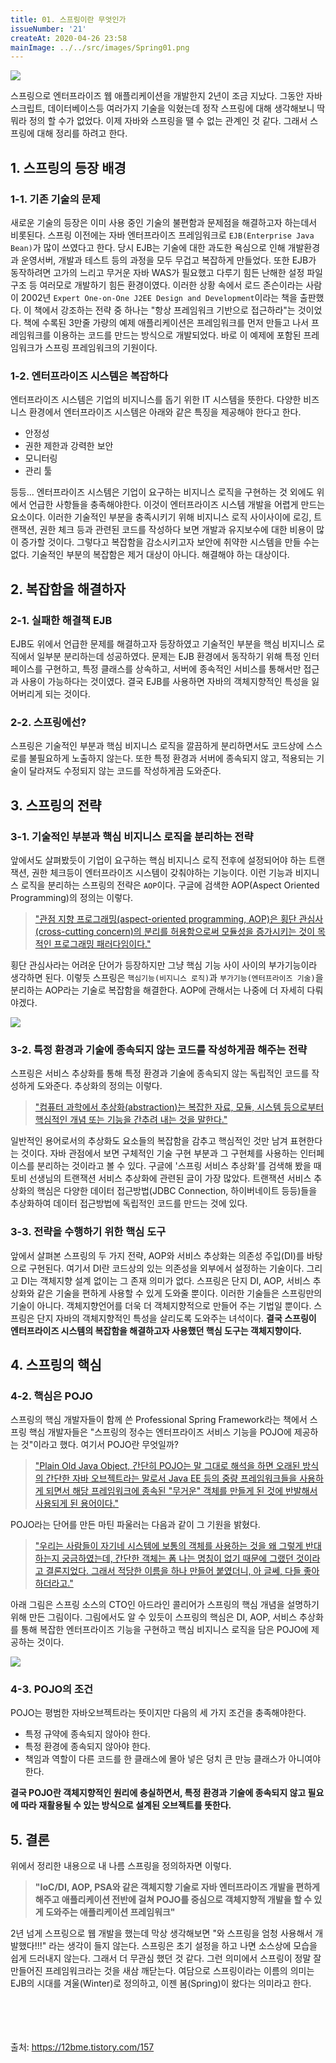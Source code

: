 ```yaml
---
title: 01. 스프링이란 무엇인가
issueNumber: '21'
createAt: 2020-04-26 23:58
mainImage: ../../src/images/Spring01.png
---
```


<img src="../../src/images/Spring01.png" ></img>

스프링으로 엔터프라이즈 웹 애플리케이션을 개발한지 2년이 조금 지났다. 그동안 자바스크립트, 데이터베이스등 여러가지 기술을 익혔는데 정작 스프링에 대해 생각해보니 딱 뭐라 정의 할 수가 없었다. 이제 자바와 스프링을 땔 수 없는 관계인 것 같다. 그래서 스프링에 대해 정리를 하려고 한다.

## 1. 스프링의 등장 배경

### 1-1. 기존 기술의 문제

새로운 기술의 등장은 이미 사용 중인 기술의 불편함과 문제점을 해결하고자 하는데서 비롯된다. 스프링 이전에는 자바 엔터프라이즈 프레임워크로 `EJB(Enterprise Java Bean)`가 많이 쓰였다고 한다. 당시 EJB는 기술에 대한 과도한 욕심으로 인해 개발환경과 운영서버, 개발과 테스트 등의 과정을 모두 무겁고 복잡하게 만들었다. 또한 EJB가 동작하려면 고가의 느리고 무거운 자바 WAS가 필요했고 다루기 힘든 난해한 설정 파일 구조 등 여러모로 개발하기 힘든 환경이였다. 이러한 상황 속에서 로드 존슨이라는 사람이 2002년 `Expert One-on-One J2EE Design and Development`이라는 책을 출판했다. 이 책에서 강조하는 전략 중 하나는 "항상 프레임워크 기반으로 접근하라"는 것이었다. 책에 수록된 3만줄 가량의 예제 애플리케이션은 프레임워크를 먼저 만들고 나서 프레임워크를 이용하는 코드를 만드는 방식으로 개발되었다. 바로 이 예제에 포함된 프레임워크가 스프링 프레임워크의 기원이다.

### 1-2. 엔터프라이즈 시스템은 복잡하다

엔터프라이즈 시스템은 기업의 비지니스를 돕기 위한 IT 시스템을 뜻한다. 다양한 비즈니스 환경에서 엔터프라이즈 시스템은 아래와 같은 특징을 제공해야 한다고 한다.

- 안정성
- 권한 제한과 강력한 보안
- 모니터링
- 관리 툴

등등... 엔터프라이즈 시스템은 기업이 요구하는 비지니스 로직을 구현하는 것 외에도 위에서 언급한 사항들을 충족해야한다. 이것이 엔터프라이즈 시스템 개발을 어렵게 만드는 요소이다. 이러한 기술적인 부분을 충족시키기 위해 비지니스 로직 사이사이에 로깅, 트랜잭션, 권한 체크 등과 관련된 코드를 작성하다 보면 개발과 유지보수에 대한 비용이 많이 증가할 것이다. 그렇다고 복잡함을 감소시키고자 보안에 취약한 시스템을 만들 수는 없다. 기술적인 부분의 복잡함은 제거 대상이 아니다. 해결해야 하는 대상이다.

## 2. 복잡함을 해결하자

### 2-1. 실패한 해결책 EJB

EJB도 위에서 언급한 문제를 해결하고자 등장하였고 기술적인 부분을 핵심 비지니스 로직에서 일부분 분리하는데 성공하였다. 문제는 EJB 환경에서 동작하기 위해 특정 인터페이스를 구현하고, 특정 클래스를 상속하고, 서버에 종속적인 서비스를 통해서만 접근과 사용이 가능하다는 것이였다. 결국 EJB를 사용하면 자바의 객체지향적인 특성을 잃어버리게 되는 것이다.

### 2-2. 스프링에선?

스프링은 기술적인 부분과 핵심 비지니스 로직을 깔끔하게 분리하면서도 코드상에 스스로를 불필요하게 노출하지 않는다. 또한 특정 환경과 서버에 종속되지 않고, 적용되는 기술이 달라져도 수정되지 않는 코드를 작성하게끔 도와준다.

## 3. 스프링의 전략

### 3-1. 기술적인 부분과 핵심 비지니스 로직을 분리하는 전략

앞에서도 살펴봤듯이 기업이 요구하는 핵심 비지니스 로직 전후에 설정되어야 하는 트랜잭션, 권한 체크등이 엔터프라이즈 시스템이 갖춰야하는 기능이다. 이런 기능과 비지니스 로직을 분리하는 스프링의 전략은 `AOP`이다. 구글에 검색한 AOP(Aspect Oriented Programming)의 정의는 이렇다.

> ["관점 지향 프로그래밍(aspect-oriented programming, AOP)은 횡단 관심사(cross-cutting concern)의 분리를 허용함으로써 모듈성을 증가시키는 것이 목적인 프로그래밍 패러다임이다." ](https://ko.wikipedia.org/wiki/%EA%B4%80%EC%A0%90_%EC%A7%80%ED%96%A5_%ED%94%84%EB%A1%9C%EA%B7%B8%EB%9E%98%EB%B0%8D)

횡단 관심사라는 어려운 단어가 등장하지만 그냥 핵심 기능 사이 사이의 부가기능이라 생각하면 된다. 이렇듯 스프링은 `핵심기능(비지니스 로직)`과 `부가기능(엔터프라이즈 기술)`을 분리하는 AOP라는 기술로 복잡함을 해결한다. AOP에 관해서는 나중에 더 자세히 다뤄야겠다.

<img src="../../src/images/Spring01-01.png" ></img>
<br/>

### 3-2. 특정 환경과 기술에 종속되지 않는 코드를 작성하게끔 해주는 전략

스프링은 서비스 추상화를 통해 특정 환경과 기술에 종속되지 않는 독립적인 코드를 작성하게 도와준다. 추상화의 정의는 이렇다.

> ["컴퓨터 과학에서 추상화(abstraction)는 복잡한 자료, 모듈, 시스템 등으로부터 핵심적인 개념 또는 기능을 간추려 내는 것을 말한다."](<https://ko.wikipedia.org/wiki/%EC%B6%94%EC%83%81%ED%99%94_(%EC%BB%B4%ED%93%A8%ED%84%B0_%EA%B3%BC%ED%95%99)>)

일반적인 용어로서의 추상화도 요소들의 복잡함을 감추고 핵심적인 것만 남겨 표현한다는 것이다. 자바 관점에서 보면 구체적인 기술 구현 부분과 그 구현체를 사용하는 인터페이스를 분리하는 것이라고 볼 수 있다. 구글에 '스프링 서비스 추상화'를 검색해 봤을 때 토비 선생님의 트랜잭션 서비스 추상화에 관련된 글이 가장 많았다. 트랜잭션 서비스 추상화의 핵심은 다양한 데이터 접근방법(JDBC Connection, 하이버네이트 등등)들을 추상화하여 데이터 접근방법에 독립적인 코드를 만드는 것에 있다.

### 3-3. 전략을 수행하기 위한 핵심 도구

앞에서 살펴본 스프링의 두 가지 전략, AOP와 서비스 추상화는 의존성 주입(DI)를 바탕으로 구현된다. 여기서 DI란 코드상의 있는 의존성을 외부에서 설정하는 기술이다.
그리고 DI는 객체지향 설계 없이는 그 존재 의미가 없다. 스프링은 단지 DI, AOP, 서비스 추상화와 같은 기술을 편하게 사용할 수 있게 도와줄 뿐이다. 이러한 기술들은 스프링만의 기술이 아니다. 객체지향언어를 더욱 더 객체지향적으로 만들어 주는 기법일 뿐이다. 스프링은 단지 자바의 객체지향적인 특성을 살리도록 도와주는 녀석이다. **결국 스프링이 엔터프라이즈 시스템의 복잡함을 해결하고자 사용했던 핵심 도구는 객체지향이다.**

## 4. 스프링의 핵심

### 4-2. 핵심은 POJO

스프링의 핵심 개발자들이 함께 쓴 Professional Spring Framework라는 책에서 스프링 핵심 개발자들은 "스프링의 정수는 엔터프라이즈 서비스 기능을 POJO에 제공하는 것"이라고 했다. 여기서 POJO란 무엇일까?

> ["Plain Old Java Object, 간단히 POJO는 말 그대로 해석을 하면 오래된 방식의 간단한 자바 오브젝트라는 말로서 Java EE 등의 중량 프레임워크들을 사용하게 되면서 해당 프레임워크에 종속된 "무거운" 객체를 만들게 된 것에 반발해서 사용되게 된 용어이다."](https://ko.wikipedia.org/wiki/Plain_Old_Java_Object)

POJO라는 단어를 만든 마틴 파울러는 다음과 같이 그 기원을 밝혔다.

> ["우리는 사람들이 자기네 시스템에 보통의 객체를 사용하는 것을 왜 그렇게 반대하는지 궁금하였는데, 간단한 객체는 폼 나는 명칭이 없기 때문에 그랬던 것이라고 결론지었다. 그래서 적당한 이름을 하나 만들어 붙였더니, 아 글쎄, 다들 좋아하더라고."](https://ko.wikipedia.org/wiki/Plain_Old_Java_Object)

아래 그림은 스프링 소스의 CTO인 아드라인 콜리어가 스프링의 핵심 개념을 설명하기 위해 만든 그림이다. 그림에서도 알 수 있듯이 스프링의 핵심은 DI, AOP, 서비스 추상화를 통해 복잡한 엔터프라이즈 기능을 구현하고 핵심 비지니스 로직을 담은 POJO에 제공하는 것이다.

<img src="../../src/images/Spring01-02.png" ></img>
<br/>

### 4-3. POJO의 조건

POJO는 평범한 자바오브젝트라는 뜻이지만 다음의 세 가지 조건을 충족해야한다.

- 특정 규약에 종속되지 않아야 한다.
- 특정 환경에 종속되지 않아야 한다.
- 책임과 역할이 다른 코드를 한 클래스에 몰아 넣은 덩치 큰 만능 클래스가 아니여야 한다.

**결국 POJO란 객체지향적인 원리에 충실하면서, 특정 환경과 기술에 종속되지 않고 필요에 따라 재활용될 수 있는 방식으로 설계된 오브젝트를 뜻한다.**

## 5. 결론

위에서 정리한 내용으로 내 나름 스프링을 정의하자면 이렇다.

> **"IoC/DI, AOP, PSA와 같은 객체지향 기술로 자바 엔터프라이즈 개발을 편하게 해주고 애플리케이션 전반에 걸쳐 POJO를 중심으로 객체지향적 개발을 할 수 있게 도와주는 애플리케이션 프레임워크"**

2년 넘게 스프링으로 웹 개발을 했는데 막상 생각해보면 "와 스프링을 엄청 사용해서 개발했다!!!" 라는 생각이 들지 않는다. 스프링은 초기 설정을 하고 나면 소스상에 모습을 쉽게 드러내지 않는다. 그래서 더 무관심 했던 것 같다. 그런 의미에서 스프링이 정말 잘 만들어진 프레임워크라는 것을 새삼 깨닫는다. 여담으로 스프링이라는 이름의 의미는 EJB의 시대를 겨울(Winter)로 정의하고, 이젠 봄(Spring)이 왔다는 의미라고 한다.

<br/><br/><br/><br/>
출처: https://12bme.tistory.com/157

